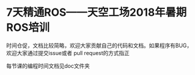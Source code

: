 # 7天精通ROS——天空工场2018年暑期ROS培训

时间仓促，文档比较简略，欢迎大家贡献自己的代码和文档。如果程序有BUG，欢迎大家通过提交issue或者
pull request的方式指正

每节课的编程时间文档见doc文件夹
